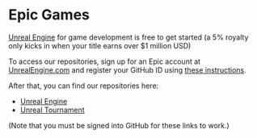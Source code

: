 # Epic Games

[Unreal Engine](https://www.unrealengine.com/en-US/solutions/games) for game development is free to get started (a 5% royalty only kicks in when your title earns over $1 million USD)

To access our repositories, sign up for an Epic account at [UnrealEngine.com](https://www.unrealengine.com) and register your GitHub ID using [these instructions](https://www.unrealengine.com/ue4-on-github). 

After that, you can find our repositories here:

*  [Unreal Engine](https://www.unrealengine.com/en-US/uses/games)
*  [Unreal Tournament](https://www.github.com/EpicGames/UnrealTournament)
  
(Note that you must be signed into GitHub for these links to work.)
